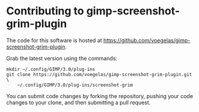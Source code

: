 # Contributing to gimp-screenshot-grim-plugin

The code for this software is hosted at
https://github.com/voegelas/gimp-screenshot-grim-plugin.

Grab the latest version using the commands:

    mkdir ~/.config/GIMP/3.0/plug-ins
    git clone https://github.com/voegelas/gimp-screenshot-grim-plugin.git \
        ~/.config/GIMP/3.0/plug-ins/screenshot-grim

You can submit code changes by forking the repository, pushing your code
changes to your clone, and then submitting a pull request.
